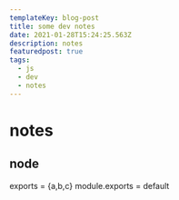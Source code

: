 ```yaml
---
templateKey: blog-post
title: some dev notes
date: 2021-01-28T15:24:25.563Z
description: notes
featuredpost: true
tags:
  - js
  - dev
  - notes
---
```


# notes

## node
exports = {a,b,c}
module.exports = default
